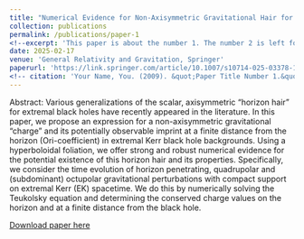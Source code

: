 ```yaml
---
title: "Numerical Evidence for Non-Axisymmetric Gravitational Hair for Extremal Kerr Black Hole Spacetimes with Hyperboloidal Foliations"
collection: publications
permalink: /publications/paper-1
<!--excerpt: 'This paper is about the number 1. The number 2 is left for future work.'-->
date: 2025-02-17
venue: 'General Relativity and Gravitation, Springer'
paperurl: 'https://link.springer.com/article/10.1007/s10714-025-03378-1'
<!-- citation: 'Your Name, You. (2009). &quot;Paper Title Number 1.&quot; <i>Journal 1</i>. 1(1).'-->
---
```


Abstract: Various generalizations of the scalar, axisymmetric “horizon hair” for extremal black holes have recently appeared in the literature. In this paper, we propose an expression for a non-axisymmetric gravitational “charge” and its potentially observable imprint at a finite distance from the horizon (Ori-coefficient) in extremal Kerr black hole backgrounds. Using a hyperboloidal foliation, we offer strong and robust numerical evidence for the potential existence of this horizon hair and its properties. Specifically, we consider the time evolution of horizon penetrating, quadrupolar and (subdominant) octupolar gravitational perturbations with compact support on extremal Kerr (EK) spacetime. We do this by numerically solving the Teukolsky equation and determining the conserved charge values on the horizon and at a finite distance from the black hole.

[Download paper here](https://link.springer.com/article/10.1007/s10714-025-03378-1)

<!-- Recommended citation: Your Name, You. (2009). "Paper Title Number 1." <i>Journal 1</i>. 1(1). -->
